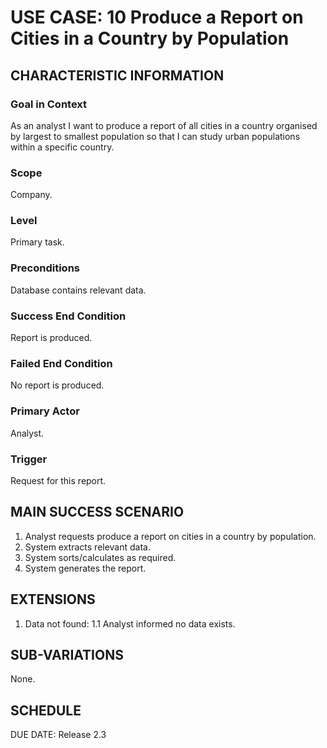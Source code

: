 # USE CASE: 10 Produce a Report on Cities in a Country by Population

## CHARACTERISTIC INFORMATION

### Goal in Context

As an analyst I want to produce a report of all cities in a country organised by largest to smallest population so that I can study urban populations within a specific country.

### Scope

Company.

### Level

Primary task.

### Preconditions

Database contains relevant data.

### Success End Condition

Report is produced.
### Failed End Condition

No report is produced.

### Primary Actor

Analyst.

### Trigger

Request for this report.

## MAIN SUCCESS SCENARIO

  1. Analyst requests produce a report on cities in a country by population.
  2. System extracts relevant data.
  3. System sorts/calculates as required.
  4. System generates the report.

## EXTENSIONS

  1. Data not found:
    1.1 Analyst informed no data exists.

## SUB-VARIATIONS

None.

## SCHEDULE

DUE DATE: Release 2.3
